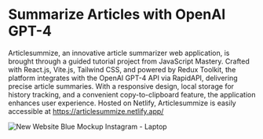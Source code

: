 # Summarize Articles with OpenAI GPT-4
Articlesummize, an innovative article summarizer web application, is brought through a guided tutorial project from JavaScript Mastery. Crafted with React.js, Vite.js, Tailwind CSS, and powered by Redux Toolkit, the platform integrates with the OpenAI GPT-4 API via RapidAPI, delivering precise article summaries. With a responsive design, local storage for history tracking, and a convenient copy-to-clipboard feature, the application enhances user experience. Hosted on Netlify, Articlesummize is easily accessible at https://articlesummize.netlify.app/

![New Website Blue Mockup Instagram - Laptop](https://github.com/HasinduRanasinghe/Articlesummize/assets/124690612/a3944fc1-b0cf-4e05-85cd-12d67f19b99b)
